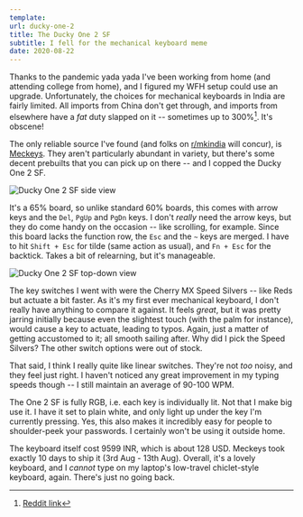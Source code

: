 ```yaml
---
template:
url: ducky-one-2
title: The Ducky One 2 SF
subtitle: I fell for the mechanical keyboard meme
date: 2020-08-22
---
```


Thanks to the pandemic yada yada I've been working from home (and
attending college from home), and I figured my WFH setup could use an
upgrade. Unfortunately, the choices for mechanical keyboards in India are
fairly limited. All imports from China don't get through, and imports
from elsewhere have a _fat_ duty slapped on it -- sometimes up to
300%[^1]. It's obscene!

[^1]: [Reddit link](https://www.reddit.com/r/mkindia/comments/hzyoof/i_see_many_spreading_misinformation_about_import/)

The only reliable source I've found (and folks on
[r/mkindia](https://reddit.com/r/mkindia) will concur), is
[Meckeys](https://meckeys.com). They aren't particularly abundant in
variety, but there's some decent prebuilts that you can pick up on
there -- and I copped the Ducky One 2 SF.

![Ducky One 2 SF side view](https://x.icyphox.sh/5LSG7.jpg)

It's a 65% board, so unlike standard 60% boards, this comes with arrow
keys and the `Del`, `PgUp` and `PgDn` keys. I don't _really_ need the
arrow keys, but they do come handy on the occasion -- like scrolling,
for example. Since this board lacks the function row, the `Esc` and the
`~` keys are merged. I have to hit `Shift + Esc` for tilde (same action
as usual), and `Fn + Esc` for the backtick. Takes a bit of relearning,
but it's manageable.

![Ducky One 2 SF top-down view](https://x.icyphox.sh/tRdNw.jpg)

The key switches I went with were the Cherry MX Speed Silvers -- like
Reds but actuate a bit faster. As it's my first ever mechanical
keyboard, I don't really have anything to compare it against. It feels
_great_, but it was pretty jarring initially because even the slightest
touch (with the palm for instance), would cause a key to actuate, leading
to typos. Again, just a matter of getting accustomed to it; all smooth
sailing after. Why did I pick the Speed Silvers? The other switch
options were out of stock.

That said, I think I really quite like linear switches. They're not
_too_ noisy, and they feel just right. I haven't noticed any great
improvement in my typing speeds though -- I still maintain an average of
90-100 WPM.

The One 2 SF is fully RGB, i.e. each key is individually lit. Not that
I make big use it. I have it set to plain white, and only light up under
the key I'm currently pressing. Yes, this also makes it incredibly easy
for people to shoulder-peek your passwords. I certainly won't be using
it outside home.

The keyboard itself cost 9599 INR, which is about 128 USD. Meckeys
took exactly 10 days to ship it (3rd Aug - 13th Aug). Overall, it's
a lovely keyboard, and I _cannot_ type on my laptop's low-travel
chiclet-style keyboard, again. There's just no going back. 

